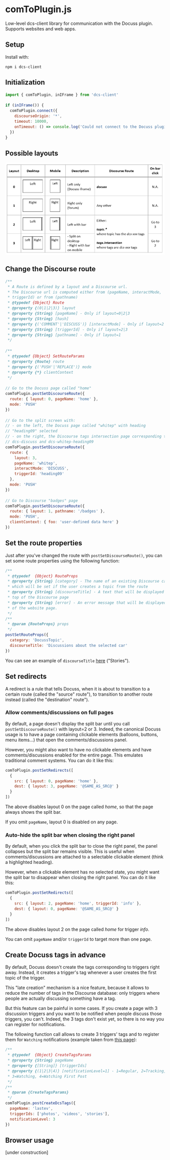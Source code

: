 # comToPlugin.js

Low-level dcs-client library for communication with the Docuss plugin. Supports
websites and web apps.

## Setup

Install with:

```
npm i dcs-client
```

## Initialization

```javascript
import { comToPlugin, inIFrame } from 'dcs-client'

if (inIFrame()) {
  comToPlugin.connect({
    discourseOrigin: '*',
    timeout: 10000,
    onTimeout: () => console.log('Could not connect to the Docuss plugin')
  })
}
```

## Possible layouts

![](layouts.png)

## Change the Discourse route

```javascript
/**
 * A Route is defined by a layout and a Discourse url.
 * The Discourse url is computed either from (pageName, interactMode,
 * triggerId) or from (pathname)
 * @typedef {Object} Route
 * @property {(0|1|2|3)} layout
 * @property {String} [pageName] - Only if layout=0|2|3
 * @property {String} [hash]
 * @property {('COMMENT'|'DISCUSS')} [interactMode] - Only if layout=2|3
 * @property {String} [triggerId] - Only if layout=2|3
 * @property {String} [pathname] - Only if layout=1
 */

/**
 * @typedef {Object} SetRouteParams
 * @property {Route} route
 * @property {('PUSH'|'REPLACE')} mode
 * @property {*} clientContext
 */

// Go to the Docuss page called "home"
comToPlugin.postSetDiscourseRoute({
  route: { layout: 0, pageName: 'home' },
  mode: 'PUSH'
})

// Go to the split screen with:
// - on the left, the Docuss page called "whitep" with heading
// "heading09" selected
// - on the right, the Discourse tags intersection page corresponding to tags
// dcs-discuss and dcs-whitep-heading09
comToPlugin.postSetDiscourseRoute({
  route: {
    layout: 3,
    pageName: 'whitep',
    interactMode: 'DISCUSS',
    triggerId: 'heading09'
  },
  mode: 'PUSH'
})

// Go to Discourse "badges" page
comToPlugin.postSetDiscourseRoute({
  route: { layout: 1, pathname: '/badges' },
  mode: 'PUSH',
  clientContext: { foo: 'user-defined data here' }
})
```

## Set the route properties

Just after you've changed the route with `postSetDiscourseRoute()`, you can set
some route properties using the following function:

```javascript
/**
 * @typedef  {Object} RouteProps
 * @property {String} [category] - The name of an existing Discourse category,
 * which will be set if the user creates a topic from the route
 * @property {String} [discourseTitle] - A text that will be displayed at the
 * top of the Discourse page
 * @property {String} [error] - An error message that will be displayed instead
 * of the website page.
 */
/**
 * @param {RouteProps} props
 */
postSetRouteProps({
  category: 'DocussTopic',
  discourseTitle: 'Discussions about the selected car'
})
```

You can see an example of `discourseTitle`
[here](http://www.docuss.org/tags/intersection/dcs-discuss/dcs-lastev-stories)
("Stories").

## Set redirects

A redirect is a rule that tells Docuss, when it is about to transition to a
certain route (called the "source" route"), to transition to another route
instead (called the "destination" route").

### Allow comments/discussions on full pages

By default, a page doesn't display the split bar until you call
`postSetDiscourseRoute()` with layout=2 or 3. Indeed, the canonical Docuss usage
is to have a page containing clickable elements (balloons, buttons, menu
items...) that open the comments/discussions panel.

However, you might also want to have no clickable elements and have
comments/discussions enabled for the entire page. This emulates traditional
comment systems. You can do it like this:

```javascript
comToPlugin.postSetRedirects([
  {
    src: { layout: 0, pageName: 'home' },
    dest: { layout: 3, pageName: '@SAME_AS_SRC@' }
  }
])
```

The above disables layout 0 on the page called _home_, so that the page always
shows the split bar.

If you omit `pageName`, layout 0 is disabled on any page.

### Auto-hide the split bar when closing the right panel

By default, when you click the split bar to close the right panel, the panel
collapses but the split bar remains visible. This is useful when
comments/discussions are attached to a selectable clickable element (think a
highlighted heading).

However, when a clickable element has no selected state, you might want the
split bar to disappear when closing the right panel. You can do it like this:

```javascript
comToPlugin.postSetRedirects([
  {
    src: { layout: 2, pageName: 'home', triggerId: 'info' },
    dest: { layout: 0, pageName: '@SAME_AS_SRC@' }
  }
])
```

The above disables layout 2 on the page called _home_ for trigger _info_.

You can omit `pageName` and/or `triggerId` to target more than one page.

## Create Docuss tags in advance

By default, Docuss doesn't create the tags corresponding to triggers right away.
Instead, it creates a trigger's tag whenever a user creates the first topic of
the trigger.

This "late creation" mechanism is a nice feature, because it allows to reduce
the number of tags in the Discourse database: only triggers where people are
actually discussing something have a tag.

But this feature can be painful in some cases. If you create a page with 3
discussion triggers and you want to be notified when people discuss those
triggers, you can't. Indeed, the 3 tags don't exist yet, so there is no way you
can register for notifications.

The following function call allows to create 3 triggers' tags and to register
them for `Watching` notifications (example taken from
[this page](http://www.docuss.org/tags/intersection/dcs-discuss/dcs-lastev-stories)):

```javascript
/**
 * @typedef  {Object} CreateTagsParams
 * @property {String} pageName
 * @property {[String]} [triggerIds]
 * @property {(1|2|3|4)} [notificationLevel=1] - 1=Regular, 2=Tracking,
 * 3=Watching, 4=Watching First Post
 */
/**
 * @param {CreateTagsParams}
 */
comToPlugin.postCreateDcsTags({
  pageName: 'lastev',
  triggerIds: ['photos', 'videos', 'stories'],
  notificationLevel: 3
})
```

## Browser usage

[under construction]
